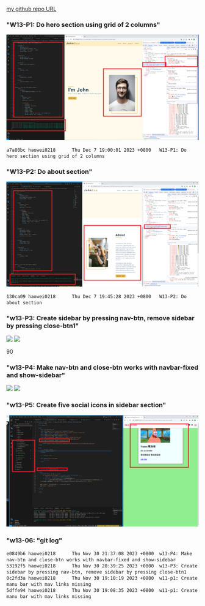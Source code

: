 [my github repo URL]('https://github.com/haowei212410061/1121-sweb-demo-212410061')

### "W13-P1: Do hero section using grid of 2 columns"
![](w13-p1.png)

```
a7a80bc haowei0218      Thu Dec 7 19:00:01 2023 +0800   W13-P1: Do hero section using grid of 2 columns
```
### "W13-P2: Do about section"
![](w13-p2.png)
```
130ca09 haowei0218      Thu Dec 7 19:45:28 2023 +0800   W13-P2: Do about section
```


### "w13-P3: Create sidebar by pressing nav-btn, remove sidebar by pressing close-btn1"

![](w13-p3-1.png)
![](w13-p3-2.png)

90
### "w13-P4: Make nav-btn and close-btn works with navbar-fixed and show-sidebar"
![](w13-p4-1.png)
![](w13-p4-2.png)

### "w13-P5: Create five social icons in sidebar section"
![](w13-p5.png)


### "w13-06: "git log"
```
e0849b6 haowei0218      Thu Nov 30 21:37:08 2023 +0800  w13-P4: Make nav-btn and close-btn works with navbar-fixed and show-sidebar
53192f5 haowei0218      Thu Nov 30 20:39:25 2023 +0800  w13-P3: Create sidebar by pressing nav-btn, remove sidebar by pressing close-btn1
0c2fd3a haowei0218      Thu Nov 30 19:10:19 2023 +0800  w11-p1: Create manu bar with mav links missing
5dffe94 haowei0218      Thu Nov 30 19:08:35 2023 +0800  w11-p1: Create manu bar with mav links missing
```
